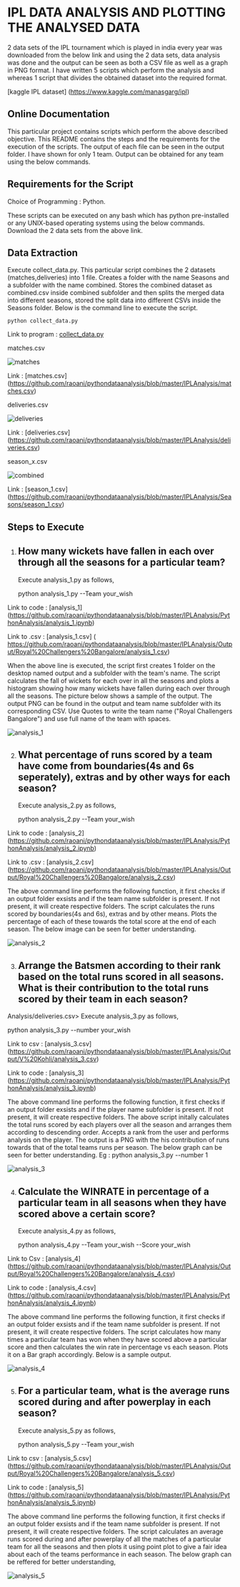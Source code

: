 # IPL DATA ANALYSIS AND PLOTTING THE ANALYSED DATA
2 data sets of the IPL tournament which is played in india every year was downloaded from the below link and using the 2 data sets, data analysis was done and the output can be seen as both a CSV file as well as a graph in PNG format. I have written 5 scripts which perform the analysis and whereas 1 script that divides the obtained dataset into the required format.  

[kaggle IPL dataset] (<https://www.kaggle.com/manasgarg/ipl>)


## Online Documentation 

This particular project contains scripts which perform the above described objective. This README contains the steps and the requirements for the execution of the scripts. The output of each file can be seen in the output folder. I have shown for only 1 team. Output can be obtained for any team using the below commands. 


## Requirements for the Script
Choice of Programming : Python.

These scripts can be executed on any bash which has python pre-installed or any UNIX-based operating systems using the below commands. 
Download the 2 data sets from the above link. 


## Data Extraction

Execute collect_data.py. This particular script combines the 2 datasets (matches,deliveries) into 1 file. Creates a folder with the name Seasons and a subfolder with the name combined. Stores the combined dataset as combined.csv inside combined subfolder and then splits the merged data into different seasons, stored the split data into different CSVs inside the Seasons folder. Below is the command line to execute the script.

    python collect_data.py
 
 Link to program : [collect_data.py](<https://github.com/raoani/pythondataanalysis/blob/master/IPLAnalysis/PythonAnalysis/InitialStep.ipynb>)
 
 matches.csv
 
 ![matches](https://cloud.githubusercontent.com/assets/22183540/21074969/c828f854-bed4-11e6-8d6e-e929d30a123d.png)
 
 
 Link : [matches.csv] (<https://github.com/raoani/pythondataanalysis/blob/master/IPLAnalysis/matches.csv>)
 
 
 deliveries.csv
 
 
 ![deliveries](https://cloud.githubusercontent.com/assets/22183540/21074967/c4aae340-bed4-11e6-930b-58be8e863863.png)
 
 
 Link : [deliveries.csv] (<https://github.com/raoani/pythondataanalysis/blob/master/IPLAnalysis/deliveries.csv>)
 
 
 season_x.csv
 
 
 ![combined](https://cloud.githubusercontent.com/assets/22183540/21074970/c950d4c2-bed4-11e6-9479-282243036b27.png)
 
 
 Link : [season_1.csv] (<https://github.com/raoani/pythondataanalysis/blob/master/IPLAnalysis/Seasons/season_1.csv>)
 
 

## Steps to Execute

1. ##  How many wickets have fallen in each over through all the seasons for a particular team?

    Execute analysis_1.py as follows,
	
    python analysis_1.py --Team your_wish

Link to code : [analysis_1] (<https://github.com/raoani/pythondataanalysis/blob/master/IPLAnalysis/PythonAnalysis/analysis_1.ipynb>)

Link to .csv : [analysis_1.csv] ( <https://github.com/raoani/pythondataanalysis/blob/master/IPLAnalysis/Output/Royal%20Challengers%20Bangalore/analysis_1.csv>)



When the above line is executed, the script first creates 1 folder on the desktop named output and a subfolder with the team's name. The script calculates the fall of wickets for each over in all the seasons and plots a histogram showing how many wickets have fallen during each over through all the seasons. The picture below shows a sample of the output. The output PNG can be found in the output and team name subfolder with its corresponding CSV.
Use Quotes to write the team name ("Royal Challengers Bangalore") and use full name of the team with spaces.


![analysis_1](https://cloud.githubusercontent.com/assets/22183540/21072094/363d3116-be85-11e6-9e0d-5ad75fba4972.jpg)




2. ##  What percentage of runs scored by a team have come from boundaries(4s and 6s seperately), extras and by other ways for each season?
   
   Execute analysis_2.py as follows,
	
   python analysis_2.py --Team your_wish
   
 Link to code : [analysis_2] (<https://github.com/raoani/pythondataanalysis/blob/master/IPLAnalysis/PythonAnalysis/analysis_2.ipynb>)
 
 Link to .csv : [analysis_2.csv] (<https://github.com/raoani/pythondataanalysis/blob/master/IPLAnalysis/Output/Royal%20Challengers%20Bangalore/analysis_2.csv>)

The above command line performs the following function, it first checks if an output folder exsists and if the team name subfolder is present. If not present, it will create respective folders. The script calculates the runs scored by boundaries(4s and 6s), extras and by other means. Plots the percentage of each of these towards the total score at the end of each season. The below image can be seen for better understanding. 


![analysis_2](https://cloud.githubusercontent.com/assets/22183540/21072137/5552a8e6-be86-11e6-8434-e16cedab0f5f.jpg)



3. ## Arrange the Batsmen according to their rank based on the total runs scored in all seasons. What is their contribution to the total runs scored by their team in each season?
Analysis/deliveries.csv>
   Execute analysis_3.py as follows,

   python analysis_3.py --number your_wish
   
 Link to csv : [analysis_3.csv] (<https://github.com/raoani/pythondataanalysis/blob/master/IPLAnalysis/Output/V%20Kohli/analysis_3.csv>)
 
 Link to code : [analysis_3] (<https://github.com/raoani/pythondataanalysis/blob/master/IPLAnalysis/PythonAnalysis/analysis_3.ipynb>)

The above command line performs the following function, it first checks if an output folder exsists and if the player name subfolder is present. If not present, it will create respective folders. The above script initally calculates the total runs scored by each players over all the season and arranges them according to descending order. Accepts a rank from the user and performs analysis on the player. The output is a PNG with the his contribution of runs towards that of the total teams runs per season. The below graph can be seen for better understanding. Eg : python analysis_3.py --number 1

![analysis_3](https://cloud.githubusercontent.com/assets/22183540/21072176/65fa7c86-be87-11e6-8319-ac7c939412a7.jpg)

4. ## Calculate the WINRATE in percentage of a particular team in all seasons when they have scored above a certain score?
	
	Execute analysis_4.py as follows,

	python analysis_4.py --Team your_wish --Score your_wish
	
Link to Csv : [analysis_4] (<https://github.com/raoani/pythondataanalysis/blob/master/IPLAnalysis/Output/Royal%20Challengers%20Bangalore/analysis_4.csv>)

Link to code : [analysis_4.csv] (<https://github.com/raoani/pythondataanalysis/blob/master/IPLAnalysis/PythonAnalysis/analysis_4.ipynb>)

The above command line performs the following function, it first checks if an output folder exsists and if the team name subfolder is present. If not present, it will create respective folders. The script calculates how many times a particular team has won when they have scored above a particular score and then calculates the win rate in percentage vs each season. Plots it on a Bar graph accordingly. 
Below is a sample output.

![analysis_4](https://cloud.githubusercontent.com/assets/22183540/21072209/84a02586-be88-11e6-9669-223d534834b0.jpg)


5. ## For a particular team, what is the average runs scored during and after powerplay in each season?

	Execute analysis_5.py as follows,

	python analysis_5.py --Team your_wish

Link to csv : [analysis_5.csv]
(<https://github.com/raoani/pythondataanalysis/blob/master/IPLAnalysis/Output/Royal%20Challengers%20Bangalore/analysis_5.csv>)

Link to code : [analysis_5]
(<https://github.com/raoani/pythondataanalysis/blob/master/IPLAnalysis/PythonAnalysis/analysis_5.ipynb>)



The above command line performs the following function, it first checks if an output folder exsists and if the team name subfolder is present. If not present, it will create respective folders. The script calculates an average runs scored during and after powerplay of all the matches of a particular team for all the seasons and then plots it using point plot to give a fair idea about each of the teams performance in each season. The below graph can be reffered for better understanding,


![analysis_5](https://cloud.githubusercontent.com/assets/22183540/21072230/5cb50d92-be89-11e6-85bf-3dd9ddbd6bc3.jpg)


